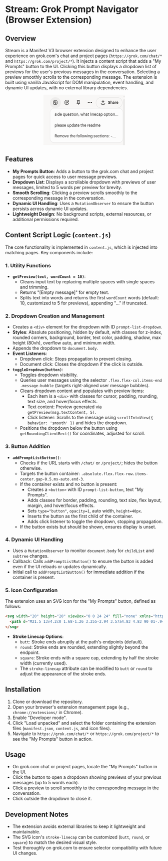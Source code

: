 # Stream: Grok Prompt Navigator (Browser Extension)

## Overview
Stream is a Manifest V3 browser extension designed to enhance the user experience on grok.com's chat and project pages (`https://grok.com/chat/*` and `https://grok.com/project/*`). It injects a content script that adds a "My Prompts" button to the UI. Clicking this button displays a dropdown list of previews for the user's previous messages in the conversation. Selecting a preview smoothly scrolls to the corresponding message. The extension is built using vanilla JavaScript for DOM manipulation, event handling, and dynamic UI updates, with no external library dependencies.

<p align="center">
  <img src="./images/StreamDemo.png" alt="Stream Extension Demo" />
</p>

## Features
- **My Prompts Button**: Adds a button to the grok.com chat and project pages for quick access to user message previews.
- **Dropdown List**: Displays a scrollable dropdown with previews of user messages, limited to 5 words per preview for brevity.
- **Smooth Scrolling**: Clicking a preview scrolls smoothly to the corresponding message in the conversation.
- **Dynamic UI Handling**: Uses a `MutationObserver` to ensure the button persists across dynamic UI updates.
- **Lightweight Design**: No background scripts, external resources, or additional permissions required.

## Content Script Logic (`content.js`)
The core functionality is implemented in `content.js`, which is injected into matching pages. Key components include:

### 1. Utility Functions
- **`getPreview(text, wordCount = 10)`**:
  - Cleans input text by replacing multiple spaces with single spaces and trimming.
  - Returns "[Empty message]" for empty text.
  - Splits text into words and returns the first `wordCount` words (default: 10, customized to 5 for previews), appending "..." if truncated.

### 2. Dropdown Creation and Management
- Creates a `<div>` element for the dropdown with ID `prompt-list-dropdown`.
- **Styles**: Absolute positioning, hidden by default, with classes for z-index, rounded corners, background, border, text color, padding, shadow, max height (80vh), overflow auto, and minimum width.
- Appends the dropdown to `document.body`.
- **Event Listeners**:
  - Dropdown click: Stops propagation to prevent closing.
  - Document click: Closes the dropdown if the click is outside.
- **`toggleDropdown(button)`**:
  - Toggles dropdown visibility.
  - Queries user messages using the selector `.flex.flex-col.items-end .message-bubble` (targets right-aligned user message bubbles).
  - Clears dropdown content and populates with preview items:
    - Each item is a `<div>` with classes for cursor, padding, rounding, text size, and hover/focus effects.
    - Text content: Preview generated via `getPreview(msg.textContent, 5)`.
    - Click listener: Scrolls to the message using `scrollIntoView({ behavior: 'smooth' })` and hides the dropdown.
  - Positions the dropdown below the button using `getBoundingClientRect()` for coordinates, adjusted for scroll.

### 3. Button Addition
- **`addPromptListButton()`**:
  - Checks if the URL starts with `/chat/` or `/project/`; hides the button otherwise.
  - Targets the button container: `.absolute.flex.flex-row.items-center.gap-0.5.ms-auto.end-3`.
  - If the container exists and no button is present:
    - Creates a `<button>` with ID `prompt-list-button`, text "My Prompts".
    - Adds classes for border, padding, rounding, text size, flex layout, margin, and hover/focus effects.
    - Sets `type="button"`, `opacity=1`, auto width, `height=40px`.
    - Inserts the button as the first child of the container.
    - Adds click listener to toggle the dropdown, stopping propagation.
  - If the button exists but should be shown, ensures display is unset.

### 4. Dynamic UI Handling
- Uses a `MutationObserver` to monitor `document.body` for `childList` and `subtree` changes.
- Callback: Calls `addPromptListButton()` to ensure the button is added even if the UI reloads or updates dynamically.
- Initial call to `addPromptListButton()` for immediate addition if the container is present.

### 5. Icon Configuration
The extension uses an SVG icon for the "My Prompts" button, defined as follows:

```html
<svg width="20" height="20" viewBox="0 0 24 24" fill="none" xmlns="http://www.w3.org/2000/svg" class="stroke-[2]" stroke-width="2">
  <path d="M21.5 13v4.2c0 1.68-1.26 3.255-2.94 3.57a4.83 4.83 90 01-.945.105h-10.5a3.78 3.78 90 01-3.78-3.57V6.825c0-1.68 1.365-3.255 3.045-3.57a5.46 5.46 90 01.84-.105h10.395a3.78 3.78 90 013.78 3.675zM12.984 6.008C8.411 6.818 5.443 10.887 11.844 12 19.772 12.939 15.66 17.367 11.168 18.122M12.003 15.379V14.544M12.003 9.813V8.939" stroke="currentColor" stroke-linecap="square"/>
</svg>
```

- **Stroke Linecap Options**:
  - `butt`: Stroke ends abruptly at the path's endpoints (default).
  - `round`: Stroke ends are rounded, extending slightly beyond the endpoint.
  - `square`: Stroke ends with a square cap, extending by half the stroke width (currently used).
  - The `stroke-linecap` attribute can be modified to `butt` or `round` to adjust the appearance of the stroke ends.

## Installation
1. Clone or download the repository.
2. Open your browser's extension management page (e.g., `chrome://extensions/` in Chrome).
3. Enable "Developer mode".
4. Click "Load unpacked" and select the folder containing the extension files (`manifest.json`, `content.js`, and icon files).
5. Navigate to `https://grok.com/chat/*` or `https://grok.com/project/*` to see the "My Prompts" button in action.

## Usage
- On grok.com chat or project pages, locate the "My Prompts" button in the UI.
- Click the button to open a dropdown showing previews of your previous messages (up to 5 words each).
- Click a preview to scroll smoothly to the corresponding message in the conversation.
- Click outside the dropdown to close it.

## Development Notes
- The extension avoids external libraries to keep it lightweight and maintainable.
- The SVG icon's `stroke-linecap` can be customized (`butt`, `round`, or `square`) to match the desired visual style.
- Test thoroughly on grok.com to ensure selector compatibility with future UI changes.